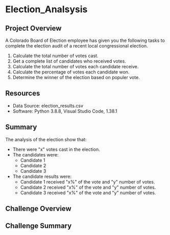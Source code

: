 # Election_Analsysis

## Project Overview 
A Colorado Board of Election employee has given you the following tasks to complete the election audit of a recent local congressional election. 

1. Calculate the total number of votes cast. 
2. Get a complete list of candidates who received votes. 
3. Calculate the total number of votes each candidate receive. 
4. Calculate the percentage of votes each candidate won. 
5. Determine the winner of the election based on populer vote. 

## Resources 
- Data Source: election_results.csv 
- Software: Python 3.8.8, Visual Studio Code, 1.38.1 

## Summary 
The analysis of the election show that: 
- There were "x" votes cast in the election. 
- The candidates were: 
  - Candidate 1 
  - Candidate 2 
  - Candidate 3 
- The candidate results were: 
  - Candidate 1 received "x%" of the vote and "y" number of votes. 
  - Candidate 2 received "x%" of the vote and "y" number of votes. 
  - Candidate 3 received "x%" of the vote and "y" number of votes. 

## Challenge Overview 

## Challenge Summary
